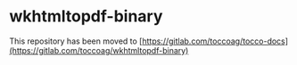 wkhtmltopdf-binary
==================

This repository has been moved to [https://gitlab.com/toccoag/tocco-docs](https://gitlab.com/toccoag/wkhtmltopdf-binary)
